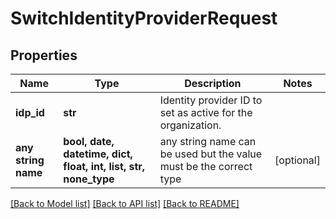 # SwitchIdentityProviderRequest


## Properties
Name | Type | Description | Notes
------------ | ------------- | ------------- | -------------
**idp_id** | **str** | Identity provider ID to set as active for the organization. | 
**any string name** | **bool, date, datetime, dict, float, int, list, str, none_type** | any string name can be used but the value must be the correct type | [optional]

[[Back to Model list]](../README.md#documentation-for-models) [[Back to API list]](../README.md#documentation-for-api-endpoints) [[Back to README]](../README.md)


